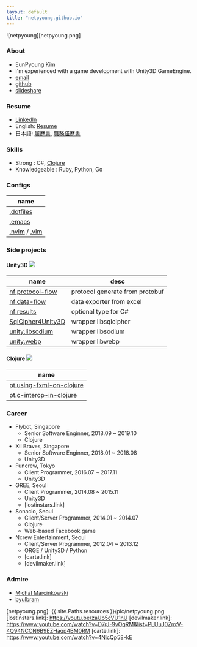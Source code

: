 ```yaml
---
layout: default
title: "netpyoung.github.io"
---
```


![netpyoung][netpyoung.png]

### About
* <span class="flag-icon flag-icon-kr flag-icon-squared"></span> EunPyoung Kim
* I'm experienced with a game development with Unity3D GameEngine.
* <i class="far fa-envelope"></i> [email](mailto:netpyoung@gmail.com)
* <i class="fab fa-github"></i> [github](http://github.com/netpyoung)
* <i class="fab fa-slideshare" aria-hidden="true"></i> [slideshare](https://www.slideshare.net/netpyoung)

### Resume
* <i class="fab fa-linkedin" aria-hidden="true"></i> [LinkedIn](https://www.linkedin.com/in/netpyoung/)
* <span class="flag-icon flag-icon-gb flag-icon-squared"></span> English: [Resume](https://docs.google.com/document/d/1sS9sx-LH2124aj4-NtRX3thAnmGLKjNRH2j2Y_3SSdQ/edit?usp=sharing)
* <span class="flag-icon flag-icon-jp flag-icon-squared"></span> 日本語: [履歴書](https://docs.google.com/document/d/1eiagvIR9Zko-DNXf6miQRYR1zaM_KjViFT2NX4vjijQ/edit?usp=sharing), [職務経歴書](https://docs.google.com/document/d/14MjsZ5TFvB9J_Lj_4QAKxk2FKypE5tlqlsKoIQTH6nw/edit?usp=sharing)


### Skills
* Strong : C#, [Clojure](http://www.4clojure.com/user/netpyoung)
* Knowledgeable : Ruby, Python, Go

### Configs

| name                                                                                                      |
|-----------------------------------------------------------------------------------------------------------|
| [.dotfiles](https://github.com/netpyoung/netpyoung.dotfiles)                                              |
| [.emacs](https://github.com/netpyoung/netpyoung.emacs.d)                                                  |
| [.nvim](https://github.com/netpyoung/netpyoung.nvim) / [.vim](https://github.com/netpyoung/netpyoung.vim) |

### Side projects
#### Unity3D <span class="icon "><img src="{{ site.Paths.resources }}/icon/icons8-unity-250.png" /></span>

| name                                                                | desc                            |
|---------------------------------------------------------------------|---------------------------------|
| [nf.protocol-flow](https://github.com/netpyoung/nf.protocol-flow)   | protocol generate from protobuf |
| [nf.data-flow](https://github.com/netpyoung/nf.data-flow)           | data exporter from excel        |
| [nf.results](https://github.com/netpyoung/NF.Results)               | optional type for C#            |
| [SqlCipher4Unity3D](https://github.com/netpyoung/SqlCipher4Unity3D) | wrapper libsqlcipher            |
| [unity.libsodium](https://github.com/netpyoung/unity.libsodium)     | wrapper libsodium               |
| [unity.webp](https://github.com/netpyoung/unity.webp)               | wrapper libwebp                 |

#### Clojure <span class="icon "><img src="{{ site.Paths.resources }}/icon/clojure.png" /></span>

| name                                                                              |
|-----------------------------------------------------------------------------------|
| [pt.using-fxml-on-clojure](https://github.com/netpyoung/pt.using-fxml-on-clojure) |
| [pt.c-interop-in-clojure](https://github.com/netpyoung/pt.c-interop-in-clojure)   |


### Career

* Flybot, Singapore
    - Senior Software Enginner, 2018.09 ~ 2019.10
    - Clojure
* Xii Braves, Singapore
    - Senior Software Enginner, 2018.01 ~ 2018.08
    - Unity3D
* Funcrew, Tokyo
    - Client Programmer, 2016.07 ~ 2017.11
    - Unity3D
* GREE, Seoul
    - Client Programmer, 2014.08 ~ 2015.11
    - Unity3D
    - [lostinstars.link]
* Sonaclo, Seoul
    - Client/Server Programmer, 2014.01 ~ 2014.07
    - Clojure
    - Web-based Facebook game
* Ncrew Entertainment, Seoul
    - Client/Server Programmer, 2012.04 ~ 2013.12
    - ORGE / Unity3D / Python
    - [carte.link]
    - [devilmaker.link]


### Admire
* [Michal Marcinkowski](https://mm.soldat.pl/)
* [byulbram](http://blog.naver.com/byulbram)


[netpyoung.png]: {{ site.Paths.resources }}/pic/netpyoung.png
[lostinstars.link]: https://youtu.be/zaUb5cVU1nU
[devilmaker.link]: https://www.youtube.com/watch?v=D7rJ-9vOqRM&list=PLUuJ0ZnxV-4Q94NCCN6B9EZHaqp4BM0RM
[carte.link]: https://www.youtube.com/watch?v=4NicQp58-kE
